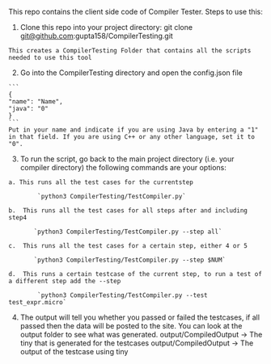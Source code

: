 This repo contains the client side code of Compiler Tester. Steps to use this:
  1. Clone this repo into your project directory:
      git clone git@github.com:gupta158/CompilerTesting.git

    This creates a CompilerTesting Folder that contains all the scripts needed to use this tool

  2. Go into the CompilerTesting directory and open the config.json file

    ```
    { 
    "name": "Name",
    "java": "0"
    }
    ```
    Put in your name and indicate if you are using Java by entering a "1" in that field. If you are using C++ or any other language, set it to "0".

  3. To run the script, go back to the main project directory (i.e. your compiler directory) the following commands are your options:
    
    a. This runs all the test cases for the currentstep

            `python3 CompilerTesting/TestCompiler.py` 
          
    b.  This runs all the test cases for all steps after and including step4
    
           `python3 CompilerTesting/TestCompiler.py --step all`   
           
    c.  This runs all the test cases for a certain step, either 4 or 5
    
           `python3 CompilerTesting/TestCompiler.py --step $NUM`    
           
    d.  This runs a certain testcase of the current step, to run a test of a different step add the --step
    
            `python3 CompilerTesting/TestCompiler.py --test test_expr.micro`
    
          

  4. The output will tell you whether you passed or failed the testcases, if all passed then the data will be posted to the site. You can look at the output folder to see what was generated.
      output/CompiledOutput -> The tiny that is generated for the testcases
      output/CompiledOutput -> The output of the testcase using tiny

